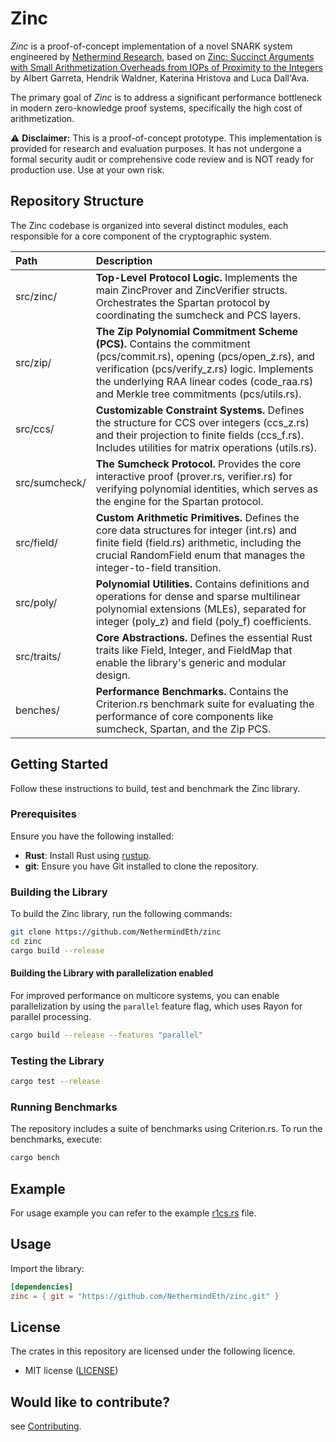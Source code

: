 # **Zinc**


_Zinc_ is a proof-of-concept implementation of a novel SNARK system engineered by [Nethermind Research](https://www.nethermind.io/nethermind-research), based on [Zinc: Succinct Arguments with Small Arithmetization
Overheads from IOPs of Proximity to the Integers](https://eprint.iacr.org/2025/316) by
Albert Garreta, Hendrik Waldner, Katerina Hristova and Luca Dall'Ava.

The primary goal of _Zinc_ is to address a significant performance bottleneck in modern zero-knowledge proof systems, specifically the high cost of arithmetization.

⚠️ **Disclaimer:** This is a proof-of-concept prototype.
This implementation is provided for research and evaluation purposes. It has not undergone a formal security audit or comprehensive code review and is NOT ready for production use. Use at your own risk.


## **Repository Structure**

The Zinc codebase is organized into several distinct modules, each responsible for a core component of the cryptographic system.

| Path          | Description                                                                                                                                                                                                                                                         |
|:--------------|:--------------------------------------------------------------------------------------------------------------------------------------------------------------------------------------------------------------------------------------------------------------------|
| src/zinc/     | **Top-Level Protocol Logic.** Implements the main ZincProver and ZincVerifier structs. Orchestrates the Spartan protocol by coordinating the sumcheck and PCS layers.                                                                                               |
| src/zip/      | **The Zip Polynomial Commitment Scheme (PCS).** Contains the commitment (pcs/commit.rs), opening (pcs/open\_z.rs), and verification (pcs/verify\_z.rs) logic. Implements the underlying RAA linear codes (code\_raa.rs) and Merkle tree commitments (pcs/utils.rs). |
| src/ccs/      | **Customizable Constraint Systems.** Defines the structure for CCS over integers (ccs\_z.rs) and their projection to finite fields (ccs\_f.rs). Includes utilities for matrix operations (utils.rs).                                                                |
| src/sumcheck/ | **The Sumcheck Protocol.** Provides the core interactive proof (prover.rs, verifier.rs) for verifying polynomial identities, which serves as the engine for the Spartan protocol.                                                                                   |
| src/field/    | **Custom Arithmetic Primitives.** Defines the core data structures for integer (int.rs) and finite field (field.rs) arithmetic, including the crucial RandomField enum that manages the integer-to-field transition.                                                |
| src/poly/     | **Polynomial Utilities.** Contains definitions and operations for dense and sparse multilinear polynomial extensions (MLEs), separated for integer (poly\_z) and field (poly\_f) coefficients.                                                                      |
| src/traits/   | **Core Abstractions.** Defines the essential Rust traits like Field, Integer, and FieldMap that enable the library's generic and modular design.                                                                                                                    |
| benches/      | **Performance Benchmarks.** Contains the Criterion.rs benchmark suite for evaluating the performance of core components like sumcheck, Spartan, and the Zip PCS.                                                                                                    |

## **Getting Started**

Follow these instructions to build, test and benchmark the Zinc library.

### **Prerequisites**

Ensure you have the following installed:
 - **Rust**: Install Rust using [rustup](https://rustup.rs/).
 - **git**: Ensure you have Git installed to clone the repository.


### **Building the Library**

To build the Zinc library, run the following commands:

```bash
git clone https://github.com/NethermindEth/zinc
cd zinc
cargo build --release
````

#### **Building the Library with parallelization enabled**

For improved performance on multicore systems, you can enable parallelization by using the `parallel` feature flag, which uses Rayon for parallel processing.

```bash
cargo build --release --features "parallel"
```

### **Testing the Library**

```bash
cargo test --release
```

### **Running Benchmarks**

The repository includes a suite of benchmarks using Criterion.rs. To run the benchmarks, execute:

```bash
cargo bench
```

## **Example**

For usage example you can refer to the example [r1cs.rs](src/zinc/examples/r1cs.rs) file.


## Usage
Import the library:
```toml
[dependencies]
zinc = { git = "https://github.com/NethermindEth/zinc.git" }
```

## License
The crates in this repository are licensed under the following licence.

* MIT license ([LICENSE](./LICENSE))

## Would like to contribute?

see [Contributing](./CONTRIBUTING.md).
